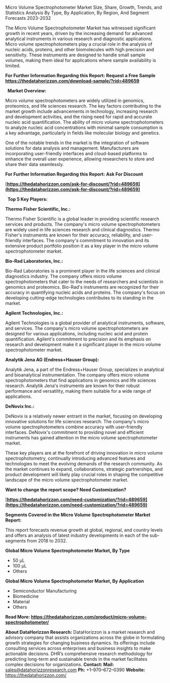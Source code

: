 ﻿Micro Volume Spectrophotometer Market Size, Share, Growth, Trends, and Statistics Analysis By Type, By Application, By Region, And Segment Forecasts 2023-2032

The Micro Volume Spectrophotometer Market has witnessed significant growth in recent years, driven by the increasing demand for advanced analytical instruments in various research and diagnostic applications. Micro volume spectrophotometers play a crucial role in the analysis of nucleic acids, proteins, and other biomolecules with high precision and sensitivity. These instruments are designed to handle small sample volumes, making them ideal for applications where sample availability is limited.

**For Further Information Regarding this Report: Request a Free Sample <https://thedatahorizzon.com/download-sample/?rid=489659>** 

` `**Market Overview:**

Micro volume spectrophotometers are widely utilized in genomics, proteomics, and life sciences research. The key factors contributing to the market growth include advancements in technology, increasing research and development activities, and the rising need for rapid and accurate nucleic acid quantification. The ability of micro volume spectrophotometers to analyze nucleic acid concentrations with minimal sample consumption is a key advantage, particularly in fields like molecular biology and genetics.

One of the notable trends in the market is the integration of software solutions for data analysis and management. Manufacturers are incorporating user-friendly interfaces and cloud-based platforms to enhance the overall user experience, allowing researchers to store and share their data seamlessly.

**For Further Information Regarding this Report: Ask For Discount**

[**https://thedatahorizzon.com/ask-for-discount/?rid=489659](https://thedatahorizzon.com/ask-for-discount/?rid=489659)** 

` `**Top 5 Key Players:**

**Thermo Fisher Scientific, Inc.:**

Thermo Fisher Scientific is a global leader in providing scientific research services and products. The company's micro volume spectrophotometers are widely used in life sciences research and clinical diagnostics. Thermo Fisher's instruments are known for their accuracy, reliability, and user-friendly interfaces. The company's commitment to innovation and its extensive product portfolio position it as a key player in the micro volume spectrophotometer market.

**Bio-Rad Laboratories, Inc.:**

Bio-Rad Laboratories is a prominent player in the life sciences and clinical diagnostics industry. The company offers micro volume spectrophotometers that cater to the needs of researchers and scientists in genomics and proteomics. Bio-Rad's instruments are recognized for their accuracy in quantifying nucleic acids and proteins. The company's focus on developing cutting-edge technologies contributes to its standing in the market.

**Agilent Technologies, Inc.:**

Agilent Technologies is a global provider of analytical instruments, software, and services. The company's micro volume spectrophotometers are designed for various applications, including nucleic acid and protein quantification. Agilent's commitment to precision and its emphasis on research and development make it a significant player in the micro volume spectrophotometer market.

**Analytik Jena AG (Endress+Hauser Group):**

Analytik Jena, a part of the Endress+Hauser Group, specializes in analytical and bioanalytical instrumentation. The company offers micro volume spectrophotometers that find applications in genomics and life sciences research. Analytik Jena's instruments are known for their robust performance and versatility, making them suitable for a wide range of applications.

**DeNovix Inc.:**

DeNovix is a relatively newer entrant in the market, focusing on developing innovative solutions for life sciences research. The company's micro volume spectrophotometers combine accuracy with user-friendly interfaces. DeNovix's commitment to providing novel and efficient instruments has gained attention in the micro volume spectrophotometer market.

These key players are at the forefront of driving innovation in micro volume spectrophotometry, continually introducing advanced features and technologies to meet the evolving demands of the research community. As the market continues to expand, collaborations, strategic partnerships, and product development will likely play crucial roles in shaping the competitive landscape of the micro volume spectrophotometer market.

**Want to change the report scope? Need Customization?**

[**https://thedatahorizzon.com/need-customization/?rid=489659](https://thedatahorizzon.com/need-customization/?rid=489659)** 

**Segments Covered in the Micro Volume Spectrophotometer Market Report:**

This report forecasts revenue growth at global, regional, and country levels and offers an analysis of latest industry developments in each of the sub-segments from 2018 to 2032.

**Global Micro Volume Spectrophotometer Market, By Type**

- 50 µL
- 100 µL
- Others

**Global Micro Volume Spectrophotometer Market, By Application**

- Semiconductor Manufacturing
- Biomedicine
- Material
- Others

**Read More: <https://thedatahorizzon.com/product/micro-volume-spectrophotometer/>** 

**About DataHorizzon Research:**DataHorizzon is a market research and advisory company that assists organizations across the globe in formulating growth strategies for changing business dynamics. Its offerings include consulting services across enterprises and business insights to make actionable decisions. DHR’s comprehensive research methodology for predicting long-term and sustainable trends in the market facilitates complex decisions for organizations.**Contact:Mail:** <sales@datahorizzonresearch.com> **Ph:** +1–970–672–0390**Website:** <https://thedatahorizzon.com/> 
